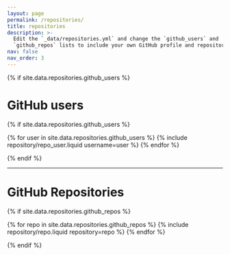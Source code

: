 ```yaml
---
layout: page
permalink: /repositories/
title: repositories
description: >-
  Edit the `_data/repositories.yml` and change the `github_users` and
  `github_repos` lists to include your own GitHub profile and repositories.
nav: false
nav_order: 3
---
```


{% if site.data.repositories.github_users %}

# GitHub users

{% if site.data.repositories.github_users %}



<div class="repositories d-flex flex-wrap flex-md-row flex-column justify-content-between align-items-center">
  {% for user in site.data.repositories.github_users %}
    {% include repository/repo_user.liquid username=user %}
  {% endfor %}
</div>

 {% endif %}



--------------------------------------------------------------------------------

# GitHub Repositories

{% if site.data.repositories.github_repos %}



<div class="repositories d-flex flex-wrap flex-md-row flex-column justify-content-between align-items-center">
  {% for repo in site.data.repositories.github_repos %}
    {% include repository/repo.liquid repository=repo %}
  {% endfor %}
</div>

 {% endif %}
